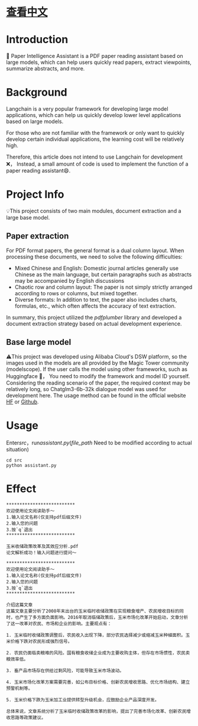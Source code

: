# [查看中文](https://github.com/zishengwu/Paper-Intelligence-Assistant/blob/main/README_cn.md)

# Introduction
💬 Paper Intelligence Assistant is a PDF paper reading assistant based on large models, which can help users quickly read papers, extract viewpoints, summarize abstracts, and more.


# Background
Langchain is a very popular framework for developing large model applications, which can help us quickly develop lower level applications based on large models.

For those who are not familiar with the framework or only want to quickly develop certain individual applications, the learning cost will be relatively high.

Therefore, this article does not intend to use Langchain for development ❌， Instead, a small amount of code is used to implement the function of a paper reading assistant😄.


# Project Info
💡This project consists of two main modules, document extraction and a large base model.

## Paper extraction
For PDF format papers, the general format is a dual column layout. When processing these documents, we need to solve the following difficulties:
* Mixed Chinese and English: Domestic journal articles generally use Chinese as the main language, but certain paragraphs such as abstracts may be accompanied by English discussions
* Chaotic row and column layout: The paper is not simply strictly arranged according to rows or columns, but mixed together.
* Diverse formats: In addition to text, the paper also includes charts, formulas, etc., which often affects the accuracy of text extraction.

In summary, this project utilized the *pdfplumber* library and developed a document extraction strategy based on actual development experience.

## Base large model
⚠️This project was developed using Alibaba Cloud's DSW platform, so the images used in the models are all provided by the Magic Tower community (modelscope). If the user calls the model using other frameworks, such as Huggingface 🤭， You need to modify the framework and model ID yourself.
Considering the reading scenario of the paper, the required context may be relatively long, so Chatglm3-6b-32k dialogue model was used for development here. The usage method can be found in the official website [HF](https://huggingface.co/THUDM/chatglm3-6b-32k) or [Github](https://github.com/THUDM/ChatGLM3). 

# Usage
Enter*src*，run*assistant.py*(*file_path* Need to be modified according to actual situation)

```shell
cd src
python assistant.py
```
# Effect
```
**************************
欢迎使用论文阅读助手～
1.输入论文名称(仅支持pdf后缀文件)
2.输入您的问题
3.按`q`退出
**************************

玉米收储政策改革及其效应分析.pdf
论文解析成功！输入问题进行提问～

**************************
欢迎使用论文阅读助手～
1.输入论文名称(仅支持pdf后缀文件)
2.输入您的问题
3.按`q`退出
**************************

介绍这篇文章
这篇文章主要分析了2008年末出台的玉米临时收储政策在实现粮食增产、农民增收目标的同时，也产生了多方面负面影响。2016年取消临储政策后，玉米市场化改革开始启动，文章分析了这一改革对农民、市场和企业的影响。主要观点有：

1. 玉米临时收储政策调整后，农民收入出现下降，部分农民选择减少或缩减玉米种植面积。玉米价格下跌对农民形成强烈信号。 

2. 农民仍面临卖粮难的风险。国有粮食收储企业成为主要收购主体，但存在市场惯性，农民卖粮效率低。

3. 畜产品市场存在供给过剩风险，可能导致玉米市场波动。

4. 玉米市场化改革方案需要完善，如公布目标价格、创新农民增收思路、优化市场结构、建立预警机制等。

5. 玉米价格下跌为玉米加工业提供转型升级机会，应鼓励企业产品深度开发。

总体来说，文章系统分析了玉米临时收储政策改革的影响，提出了完善市场化改革、创新农民增收思路等政策建议。

```

